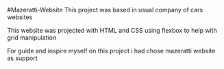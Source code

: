 #Mazeratti-Website
This project was based in usual company of cars websites

This website was projected with HTML and CSS using flexbox
to help with grid manipulation

For guide and inspire myself on this project i had chose
mazeratti website as support


